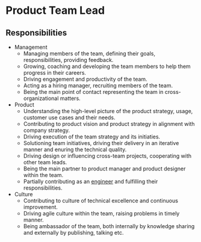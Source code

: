 # Product Team Lead

## Responsibilities

- Management
  - Managing members of the team, defining their goals, responsibilities, providing feedback.
  - Growing, coaching and developing the team members to help them progress in their careers.
  - Driving engagement and productivity of the team.
  - Acting as a hiring manager, recruiting members of the team.
  - Being the main point of contact representing the team in cross-organizational matters.
- Product
  - Understanding the high-level picture of the product strategy, usage, customer use cases and their needs.
  - Contributing to product vision and product strategy in alignment with company strategy.
  - Driving execution of the team strategy and its initiaties.
  - Solutioning team initiatives, driving their delivery in an iterative manner and enuring the technical quality.
  - Driving design or influencing cross-team projects, cooperating with other team leads.
  - Being the main partner to product manager and product designer within the team.
  - Partially contributing as an [engineer](engineer.md) and fulfilling their responsibilities.
- Culture
  - Contributing to culture of technical excellence and continuous improvement.
  - Driving agile culture within the team, raising problems in timely manner.
  - Being ambassador of the team, both internally by knowledge sharing and externally by publishing, talking etc.
